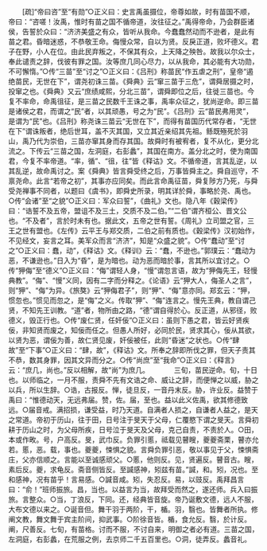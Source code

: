 <!-- { "loadSidebar": true } -->
　　[疏]“帝曰咨”至“有勋”○正义曰：史言禹虽摄位，帝尊如故，时有苗国不顺，帝曰：“咨嗟！汝禹，惟时有苗之国不循帝道，汝往征之。”禹得帝命，乃会群臣诸侯，告誓於众曰：“济济美盛之有众，皆听从我命。今蠢蠢然动而不逊者，是此有苗之君。昏暗迷惑，不恭敬王命。侮慢众常，自以为贤。反戾正道，败坏德义。君子在野，小人在位。由此民弃叛之，不保其有众，上天降之殃咎。故我以尔众士，奉此谴责之辞，伐彼有罪之国。汝等庶几同心尽力，以从我命，其必能有大功勋，不可懈惰。”○传“三苗”至“讨之”○正义曰：《吕刑》称苗民“作五虐之刑”，皇帝“遏绝苗民，无世在下”，谓尧初诛三苗。《舜典》云“窜三苗于三危”，谓舜居摄之时，投窜之也。《舜典》又云“庶绩咸熙，分北三苗”，谓舜即位之后，往徙三苗也。今复不率命，命禹徂征，是三苗之民数千王诛之事，禹率众征之，犹尚逆命。即三苗是诸侯之君，而谓之“民”者，以其顽愚，号之为“民”。《吕刑》云“苗民弗用灵”，是谓为“民”也。《吕刑》称尧诛三苗云“无世在下”，而得有苗国历代常存者，“无世在下”谓诛叛者，绝后世耳，盖不灭其国，又立其近亲绍其先祖。鲧既殛死於羽山，禹乃代为崇伯，三苗亦窜其身而存其国。故舜时有被宥者，复不从化，更分北流之。下传云“三苗之国，左洞庭，右彭蠡”，其国在南方。盖分北之时，使为南国君，今复不率帝道。“率，循”、“徂，往”皆《释诂》文。不循帝道，言其乱逆，以其乱逆，故命禹讨之。案《舜典》皆言舜受终之后，万事皆舜主之。舜自巡守，不禀尧命。此言“若帝之初”，其事亦应同矣。而此言命禹征苗，舜复陟方乃死，与舜受尧禅事不同者，以题曰《虞书》，即舜史所录，明其详於舜，事略於尧、禹也。○传“会诸”至“之貌”○正义曰：军众曰誓”，《曲礼》文也。隐八年《穀梁传》曰：“诰誓不及五帝，盟诅不及三土，交质不及二伯。”“二伯”谓齐桓公、晋文公也。“不及者”，言於时未有也。据此文，五帝之世有誓。《周礼》立司盟之官，三王之世有盟也。《左传》云平王与郑交质，二伯之前有质也。《穀梁传》汉初始作，不见经文，妄言之耳。美军众而言“济济”，知是“众盛之貌”。○传“蠢动”至“讨之”○正义曰：蠢，动”，《释诂》文。《释训》云：“蠢，不逊也。”郭璞云：“蠢动为恶，不谦逊也。”日入为“昏”，是为暗也。动为恶而暗於事，言其所以宜讨之。○传“狎侮”至“德义”○正义曰：“侮”谓轻人身，“慢”谓忽言语，故为“狎侮先王，轻慢典教”。“侮”、“慢”义同，因有二字而分释之。《论语》云“狎大人，侮圣人之言”，则“狎”、“侮”为异。《旅獒》云“狎侮君子”，则“狎”、“侮”意亦同。郑玄云：“狎，惯忽也。”惯见而忽之，是“侮”之义。传取“狎”、“侮”连言之。慢先王典，教自谓己贤，不知先王训教。“道”者，物所由之路，“德”谓自得於心。反正道，从邪径，败德义，毁正行也。○传“废仁贤，任奸佞”○正义曰：虽则下愚之君，皆云好贤疾佞，非知贤而废之，知佞而任之。但愚人所好，必同於民，贤求其心，佞从其欲，以贤为恶，谓佞为善，故仁贤见废，奸佞被任，此则“昏迷”之状也。○传“肆故”至“下事”○正义曰：“肆，故”，《释诂》文。所奉之辞即所伐之罪，但天子责其不恭，数其身罪，因其文异而分之。○传“尚庶”至“我命”○正义曰：《释言》云：“庶几，尚也。”反以相解，故“尚”为庶几。
　
　　三旬，苗民逆命。旬，十日也。以师临之，一月不服，责舜不先有文诰之命、威让之辞，而便惮之以威，胁之以兵，所以生辞。○诰，古报反。惮，徒旦反，一音丹末反。胁，许业反。益赞于禹曰：“惟德动天，无远弗届。赞，佐。届，至也。益以此义佐禹，欲其修德致远。○届音戒。满招损，谦受益，时乃天道。自满者人损之，自谦者人益之，是天之常道。帝初于历山，往于田，日号注于旻天于父母，仁覆愍下谓之旻天。言舜初耕于历山之时，为父母所疾，日号泣于旻天及父母，克己自责，不责於人。○田，本或作畋。号，户高反。旻，武巾反。负罪引慝，祗载见瞽瞍，夔夔斋栗，瞽亦允若。慝，恶。载，事也。夔夔，悚惧之貌。言舜负罪引恶，敬以事见于父，悚惧斋庄，父亦信顺之。言能以至诚感顽父。○慝，他则反。见，贤遍反。瞽音古。瞍，素后反。夔，求龟反。斋音侧皆反。至諴感神，矧兹有苗。”諴，和。矧，况也。至和感神，况有苗乎！言易感。○諴音咸。矧，失忍反。易，以豉反。禹拜昌言曰：“俞！”班师振旅。昌，当也。以益言为当，故拜受而然之，遂还师。兵入曰振旅。言整众。○当，丁浪反，下同。还，经典皆音旋。帝乃诞敷文德，远人不服，大布文德以来之。○诞音但。舞干羽于两阶，干，楯。羽，翳也。皆舞者所执。修阐文教，舞文舞于宾主阶间，抑武事。○阶徐音皆。楯，食允反。翳，於计反。阐，尺善反。七旬，有苗格。讨而不服，不讨自来，明御之者必有道。三苗之国，左洞庭，右彭蠡，在荒服之例，去京师二千五百里也。○洞，徒弄反。蠡音礼。 
